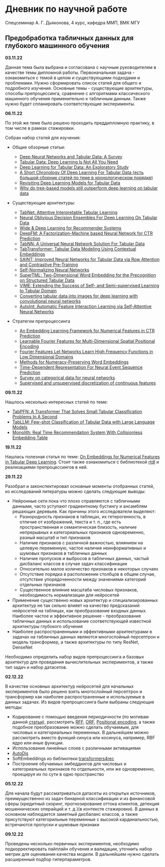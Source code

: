 # Дневник по научной работе
Спецсеминар А. Г. Дьяконова, 4 курс, кафедра ММП, ВМК МГУ

## Предобработка табличных данных для глубокого машинного обучения

**03.11.22**

Данная тема была выбрана и согласована с научным руководителем в качестве темы дипломной работы. Первоначальная задача - ознакомиться с темой в целом и существующими подходами и проблемами. Нужно сформировать список статей для общего и подробного изучения. Основные темы - существующие архитектуры, способы препроцессинга, сравнение с алгоритмами классического машинного обучения применительно к табличным данным. Также нужно будет спланировать соответствующие эксперименты.

**06.11.22**

По этой же теме было решено проходить преддипломную практику, в том числе в рамках стажировки.

Собран набор статей для изучения:

- Общие обзорные статьи:
  - [Deep Neural Networks and Tabular Data: A Survey](https://arxiv.org/pdf/2110.01889.pdf)
  - [Tabular Data: Deep Learning Is Not All You Need](https://arxiv.org/pdf/2106.03253.pdf)
  - [Deep Learning for Tabular Data: An Exploratory Study](https://core.ac.uk/download/pdf/196259727.pdf)
  - [A Short Chronology Of Deep Learning For Tabular Data (есть большой сборник статей по теме в хронологическом порядке)](https://sebastianraschka.com/blog/2022/deep-learning-for-tabular-data.html)
  - [Revisiting Deep Learning Models for Tabular Data](https://arxiv.org/pdf/2106.11959v2.pdf)
  - [Why do tree-based models still outperform deep learning on tabular data](https://arxiv.org/pdf/2207.08815.pdf)
  
- Существующие архитектуры:
  - [TabNet: Attentive Interpretable Tabular Learning](https://arxiv.org/pdf/1908.07442.pdf)
  - [Neural Oblivious Decision Ensembles For Deep Learning On Tabular Data](https://arxiv.org/pdf/1909.06312.pdf)
  - [Wide & Deep Learning for Recommender Systems](https://arxiv.org/pdf/1606.07792.pdf)
  - [DeepFM: A Factorization-Machine based Neural Network for CTR Prediction](https://arxiv.org/pdf/1703.04247.pdf)
  - [TabNN: A Universal Neural Network Solution For Tabular Data](https://openreview.net/pdf?id=r1eJssCqY7)
  - [TabTransformer: Tabular Data Modeling Using Contextual Embeddings](https://arxiv.org/pdf/2012.06678.pdf)
  - [SAINT: Improved Neural Networks for Tabular Data via Row Attention and Contrastive Pre-Training](https://arxiv.org/pdf/2106.01342.pdf)
  - [Self-Normalizing Neural Networks](https://arxiv.org/pdf/1706.02515.pdf)
  - [SuperTML: Two-Dimensional Word Embedding for the Precognition on Structured Tabular Data](https://arxiv.org/pdf/1903.06246.pdf)
  - [VIME: Extending the Success of Self- and Semi-supervised Learning to Tabular Domain](https://proceedings.neurips.cc/paper/2020/hash/7d97667a3e056acab9aaf653807b4a03-Abstract.html)
  - [Converting tabular data into images for deep learning with convolutional neural networks](https://pubmed.ncbi.nlm.nih.gov/34059739/)
  - [AutoInt: Automatic Feature Interaction Learning via Self-Attentive Neural Networks](https://arxiv.org/pdf/1810.11921.pdf)

- Стратегии препроцессинга
  - [An Embedding Learning Framework for Numerical Features in CTR Prediction](https://arxiv.org/pdf/2012.08986.pdf)
  - [Learnable Fourier Features for Multi-Dimensional Spatial Positional Encoding](https://arxiv.org/pdf/2106.02795.pdf)
  - [Fourier Features Let Networks Learn
High Frequency Functions in Low Dimensional Domains](https://arxiv.org/pdf/2006.10739.pdf)
  - [Methods for Numeracy-Preserving Word Embeddings](https://aclanthology.org/2020.emnlp-main.384.pdf)
  - [Time-Dependent Representation For Neural Event Sequence Prediction](https://arxiv.org/pdf/1708.00065.pdf)
  - [Survey on categorical data for neural networks](https://journalofbigdata.springeropen.com/articles/10.1186/s40537-020-00305-w)
  - [Supervised and unsupervised discretization of continuous features](https://ai.stanford.edu/~ronnyk/disc.pdf)
  
**09.11.22**

Нашлось несколько интересных статей по теме:
  - [TabPFN: A Transformer That Solves Small Tabular Classification Problems In A Second](https://arxiv.org/pdf/2207.01848.pdf)
  - [TabLLM: Few-shot Classification of Tabular Data with Large Language Models](https://arxiv.org/pdf/2210.10723.pdf)
  - [Monolith: Real Time Recommendation System With Collisionless Embedding Table](https://arxiv.org/pdf/2209.07663.pdf)
  
**19.11.22**

Нашлась полезная статья по теме: [On Embeddings for Numerical Features in Tabular Deep Learning](https://openreview.net/pdf?id=pfI7u0eJAIr). Стоит также ознакомиться с библиотекой [rtdl](https://github.com/Yura52/rtdl) и реализациями препроцессингов в ней.

**29.11.22**

Разобрал и законспектировал основные моменты отобранных статей, из исследований литературы можно сделать следующие выводы:
- Нейронные сети пока что плохо справляются с табличными данными, часто уступают градиентному бустингу и ансамблям решающих деревьев. Как причины этого исследователи выделяют:
  - Разнородность признаков в таблицах, их гетерогенность, в отличие от изображений, текста и т. п., где есть пространственная и семантическая близость, наличие непрерывных и категориальных признаков одновременно, разный масштаб и тип признаков
  - Наличие признаков с различной важностью, влиянием на целевую переменную, частое наличие неинформативных и шумовых признаков в табличных данных
  - Наличие пропусков и выбросов в табличных данных, частый дисбаланс классов в случае задач классификации
  - Относительно малое количество признаков в некоторых случаях
  - Отсутствие порядка в расположении столбцов в общем случае, отсутствие упорядоченности между значениями категорий отдельных признаков
  - Существенное влияние масштаба числовых признаков, необходимость нормализации для нейросетей
- Применение существенно новых архитектур и специализированных архитектур не так сильно влияет на качество предсказаний нейросетей на таблицах, как преобразование входных данных. Наиболее частое и эффективное решение - преобразование табличных данных и использование соответствующей известной архитектуры глубокого обучения
- Наиболее распространенными и эффективными архитектурами в задачах на табличных данных являются многослойный персептрон и модель трансформер, а также архитектуры по типу ResNet, DenseNet

Необходимо определить набор видов препроцессинга и базовых архитектур для проведения вычислительных экспериментов, а также тип задач и набор датасетов.

**02.12.22**

В качестве основных архитектур нейросетей для начальных экспериментов было решено взять многослойный персептрон и трансформер как наиболее распространенные и используемые в данных задачах. Из видов препроцессинга были выбраны следующие методы:

- Кодирование с помощью введения периодичности (по мотивам данной [статьи](https://arxiv.org/pdf/2006.10739.pdf)), рассмотреть [RFF](https://people.eecs.berkeley.edu/~brecht/papers/07.rah.rec.nips.pdf), [ORF](https://arxiv.org/pdf/1610.09072.pdf), [Positional encoding](https://arxiv.org/pdf/1706.03762.pdf), а также подобное преобразование можно сделать обучаемым, для числовых и категориальных переменных. В дальнейшем можно рассмотреть вместо функций синуса или косинуса, например, RBF ядро или иные функции.
- Использование линейных слоев с различными активациями
- [AutoDis](https://arxiv.org/pdf/2012.08986v2.pdf)
- SoftEmbeddings из библиотеки [transformers4rec](https://github.com/NVIDIA-Merlin/Transformers4Rec)
- Построение обучаемых эмбеддингов для числовых и категориальных признаков по отдельности, или же одновременно, проецируя их по сути в одно пространство

**05.12.22**

 Для начала будут рассматриваться датасеты из открытых источников, преимущественно из задач бинарной классификации и из финансовой сферы (кредитный скоринг, прогнозирование оттока клиентов, детекция мошеннических операйций и т. д.)(в контексте стажировки). В данных в основном наблюдается заметный дисбаланс классов, а также присутствуют категорильные переменные с высокой кардинальностью, встречаются пропуски и шумовые признаки
 
 **09.12.22**
 
 Проведены несколько первичных экспериментов, необходимо подкорректировать пайплайн обучения и валидации, уточнить набор метрик для оценивания качества модели. В дальнейшем нужно сделать расширенный подбор гиперпараметров.
